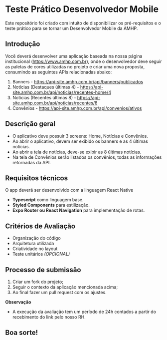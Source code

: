 # Teste Prático Desenvolvedor Mobile

Este repositório foi criado com intuito de disponibilizar os pré-requisitos e o teste prático para se tornar um Desenvolvedor Mobile da AMHP.

## Introdução

Você deverá desenvolver uma aplicação baseada na nossa página institucional (https://www.amhp.com.br), onde o desenvolvedor deve seguir as paletas de cores utilizadas no projeto e criar uma nova proposta, consumindo as seguintes APIs relacionadas abaixo:

1. Banners - https://api-site.amhp.com.br/api/banners/publicados
2. Notícias (Destaques últimas 4) - https://api-site.amhp.com.br/api/noticias/recentes-home/4
3. Notícias (Recentes últimas 8) - https://api-site.amhp.com.br/api/noticias/recentes/8
4. Convênios - https://api-site.amhp.com.br/api/convenios/ativos

## Descrição geral

- O aplicativo deve possuir 3 screens: Home, Notícias e Convênios.
- Ao abrir o aplicativo, devem ser exibido os banners e as 4 últimas notícias.
- Ao abrir a tela de notícias, deve-se exibir as 8 últimas notícias.
- Na tela de Convênios serão listados os convênios, todas as informações retornadas da API.

## Requisitos técnicos

O app deverá ser desenvolvido com a linguagem React Native

- **Typescript** como linguagem base.
- **Styled Components** para estilização.
- **Expo Router ou React Navigation** para implementação de rotas.

## Critérios de Avaliação
- Organização do código
- Arquitetura utilizada
- Criatividade no layout
- Teste unitários *(OPCIONAL)*

## Processo de submissão

1. Criar um fork do projeto;
2. Seguir o contexto da aplicação mencionada acima;
3. Ao final fazer um pull request com os ajustes.

**Observação**
- A execução da avaliação tem um período de 24h contados a partir do recebimento do link pelo nosso RH.
  
## Boa sorte!
